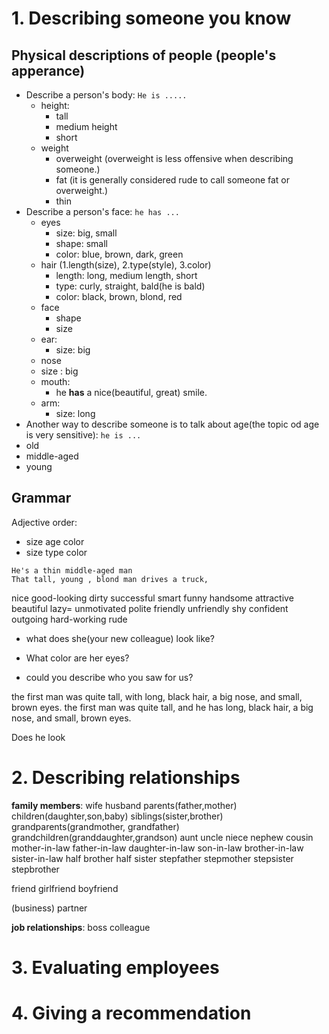 # 1. Describing someone you know

## Physical descriptions of people (people's apperance)

* Describe a person's body: 
```He is .....```
  * height: 
    * tall 
    * medium height
    * short
  * weight
    * overweight (overweight is less offensive when describing someone.)
    * fat (it is generally considered rude to call someone fat or overweight.)
    * thin
* Describe a person's face: 
```he has ...```
  * eyes
    * size: big, small
    * shape: small
    * color: blue, brown, dark, green 
  * hair (1.length(size), 2.type(style), 3.color)
    * length: long, medium length, short
    * type: curly, straight,  bald(he is bald)
    * color: black, brown, blond, red
  * face
    * shape
    * size
  * ear:
    * size: big
  * nose
   * size : big
  * mouth:
    * he **has** a nice(beautiful, great) smile.
  * arm:
    * size: long 
* Another way to describe someone is to talk about age(the topic od age is very sensitive):
```he is ...```
 * old 
 * middle-aged
 * young

## Grammar
Adjective order: 
* size age color
* size type color
```
He's a thin middle-aged man
That tall, young , blond man drives a truck,
```
nice good-looking dirty successful smart funny handsome attractive beautiful lazy= unmotivated polite friendly unfriendly 
shy confident outgoing hard-working rude 
* what does she(your new colleague) look like?

* What color are her eyes?
* could you describe who you saw for us?

the first man was quite tall, with long, black hair, a big nose, and small, brown eyes.
the first man was  quite tall, and he has long, black hair, a big nose, and small, brown eyes.

Does he look

# 2. Describing relationships
**family members**:
wife
husband
parents(father,mother)
children(daughter,son,baby)
siblings(sister,brother)
grandparents(grandmother, grandfather)
grandchildren(granddaughter,grandson)
aunt
uncle
niece
nephew
cousin
mother-in-law
father-in-law
daughter-in-law
son-in-law
brother-in-law
sister-in-law
half brother
half sister
stepfather
stepmother
stepsister
stepbrother

friend
girlfriend
boyfriend

(business) partner 

**job relationships**:
boss
colleague



# 3. Evaluating employees

# 4. Giving a recommendation
